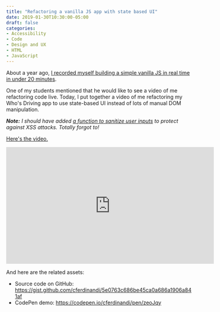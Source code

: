 ```yaml
---
title: "Refactoring a vanilla JS app with state based UI"
date: 2019-01-30T10:30:00-05:00
draft: false
categories:
- Accessibility
- Code
- Design and UX
- HTML
- JavaScript
---
```


About a year ago, [I recorded myself building a simple vanilla JS in real time in under 20 minutes](/who-should-drive-a-vanilla-js-web-app/).

One of my students mentioned that he would like to see a video of me refactoring code live. Today, I put together a video of me refactoring my Who's Driving app to use state-based UI instead of lots of manual DOM manipulation.

*__Note:__ I should have added [a function to sanitize user inputs](https://vanillajstoolkit.com/helpers/sanitizehtml/) to protect against XSS attacks. Totally forgot to!*

[Here's the video.](https://www.youtube.com/watch?v=JrNulEm7GQ0)

<iframe width="560" height="315" src="https://www.youtube.com/embed/JrNulEm7GQ0" frameborder="0" allow="accelerometer; autoplay; encrypted-media; gyroscope; picture-in-picture" allowfullscreen></iframe>

And here are the related assets:

- Source code on GitHub: https://gist.github.com/cferdinandi/5e0763c686be45ca0a686a1906a841af
- CodePen demo: https://codepen.io/cferdinandi/pen/zeoJqy
